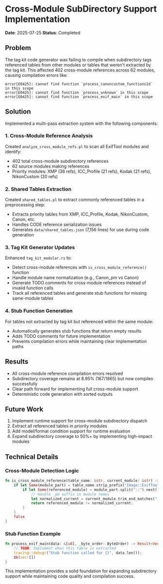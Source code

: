 # Cross-Module SubDirectory Support Implementation

**Date**: 2025-07-25
**Status**: Completed

## Problem

The tag kit code generator was failing to compile when subdirectory tags referenced tables from other modules or tables that weren't extracted by the tag kit. This affected 402 cross-module references across 62 modules, causing compilation errors like:

```
error[E0425]: cannot find function `process_canoncustom_functions1d` in this scope
error[E0425]: cannot find function `process_unknown` in this scope  
error[E0425]: cannot find function `process_exif_main` in this scope
```

## Solution

Implemented a multi-pass extraction system with the following components:

### 1. Cross-Module Reference Analysis

Created `analyze_cross_module_refs.pl` to scan all ExifTool modules and identify:
- 402 total cross-module subdirectory references
- 62 source modules making references
- Priority modules: XMP (36 refs), ICC_Profile (21 refs), Kodak (21 refs), NikonCustom (20 refs)

### 2. Shared Tables Extraction

Created `shared_tables.pl` to extract commonly referenced tables in a preprocessing step:
- Extracts priority tables from XMP, ICC_Profile, Kodak, NikonCustom, Canon, etc.
- Handles CODE reference serialization issues
- Generates `data/shared_tables.json` (7,156 lines) for use during code generation

### 3. Tag Kit Generator Updates

Enhanced `tag_kit_modular.rs` to:
- Detect cross-module references with `is_cross_module_reference()` function
- Handle module name normalization (e.g., Canon_pm vs Canon)
- Generate TODO comments for cross-module references instead of invalid function calls
- Track all referenced tables and generate stub functions for missing same-module tables

### 4. Stub Function Generation

For tables not extracted by tag kit but referenced within the same module:
- Automatically generates stub functions that return empty results
- Adds TODO comments for future implementation
- Prevents compilation errors while maintaining clear implementation paths

## Results

- All cross-module reference compilation errors resolved
- Subdirectory coverage remains at 8.95% (167/1865) but now compiles successfully
- Clear path forward for implementing full cross-module support
- Deterministic code generation with sorted outputs

## Future Work

1. Implement runtime support for cross-module subdirectory dispatch
2. Extract all referenced tables in priority modules
3. Add model/format condition support for runtime evaluation
4. Expand subdirectory coverage to 50%+ by implementing high-impact modules

## Technical Details

### Cross-Module Detection Logic

```rust
fn is_cross_module_reference(table_name: &str, current_module: &str) -> bool {
    if let Some(module_part) = table_name.strip_prefix("Image::ExifTool::") {
        if let Some(referenced_module) = module_part.split("::").next() {
            // Handle _pm suffix in module names
            let normalized_current = current_module.trim_end_matches("_pm");
            return referenced_module != normalized_current;
        }
    }
    false
}
```

### Stub Function Example

```rust
fn process_exif_main(data: &[u8], _byte_order: ByteOrder) -> Result<Vec<(String, TagValue)>> {
    // TODO: Implement when this table is extracted
    tracing::debug!("Stub function called for {}", data.len());
    Ok(vec![])
}
```

This implementation provides a solid foundation for expanding subdirectory support while maintaining code quality and compilation success.